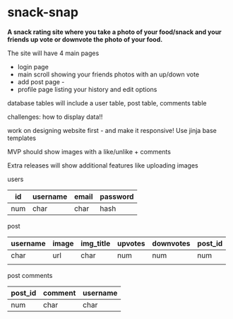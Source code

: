 # snack-snap

**A snack rating site where you take a photo of your food/snack and your friends up vote or downvote the photo of your food.** 

The site will have 4 main pages

- login page
- main scroll showing your friends photos with an up/down vote
- add post page -
- profile page listing your history and edit options

database tables will include a user table, post table, comments table 

challenges: how to display data!! 

work on designing website first - and make it responsive! 
Use jinja base templates 

MVP should show images with a like/unlike + comments 

Extra releases will show additional features like uploading images

users 

| id | username | email | password |
| --- | --- | --- | --- |
| num | char | char | hash |

post 

| username | image  | img_title  | upvotes | downvotes | post_id |
| --- | --- | --- | --- | --- | --- |
| char | url | char | num | num | num |
|  |  |  |  |  |  |

post comments 

| post_id | comment | username  |
| --- | --- | --- |
| num | char | char  |